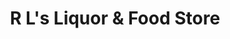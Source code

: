 ---
title: "R L's Liquor & Food Store"
url: /omaha/r-ls-liquor-und-food-store/
shop: Spirituosen
---